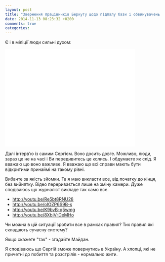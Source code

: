 ```yaml
---
layout: post
title: "Звернення працівників Беркуту щодо підпалу бази і обвинувачень висунутих Сергію"
date: 2014-11-13 08:23:32 +0200
comments: true
categories: 
---
```

Є і в міліції люди сильні духом:

<iframe width="420" height="315" src="//www.youtube.com/embed/fqRa4OoMGOs" frameborder="0" allowfullscreen></iframe>

Далі інтерв’ю із самим Сергієм. Воно досить довге. Можливо, люди, зараз це не на часі і Ви передивитесь це колись.
І обдумаєте як слід.
Я вважаю що воно важливе.  Я вважаю що всі справи мають бути відкритими принаймі на такому рівні.

Вибачте за якість зйомки. Та я маю викласти все, від початку до кінця, без вийнятку. Відео переривається лише на зміну камери.
Дуже сподіваюсь що журналіст викладе так само все.

- http://youtu.be/Re5bt8RNU28
- http://youtu.be/oIOZP6S9B-s
- http://youtu.be/K9bvB-q5wmg
- http://youtu.be/8XbIV-DeMHo

Чи можна в цій ситуації зробити все в рамках правил? Тих правил які складають сучасну систему?

Якщо скажете "так" - згадайте Майдан.

Я сподіваюсь що Сергій зможе повернутись в Україну.
А хлопці, які не причетні до побиття та розстрілів - нормально жити.

